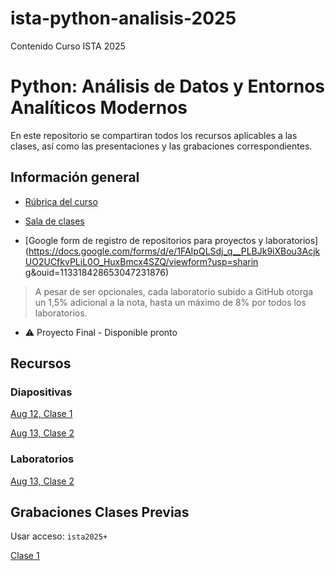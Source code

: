 # ista-python-analisis-2025
Contenido Curso ISTA 2025


# Python: Análisis de Datos y Entornos Analíticos Modernos

En este repositorio se compartiran todos los recursos aplicables a las clases, así como las presentaciones y las grabaciones correspondientes.

## Información general

- [Rúbrica del curso](./curso.pdf)

- [Sala de clases](https://us06web.zoom.us/meeting/register/tZAtfuqgrzMjHNw6VF0Bglyx_RmQp5DyuXnK)

- [Google form de registro de repositorios para proyectos y laboratorios](https://docs.google.com/forms/d/e/1FAIpQLSdj_q__PLBJk9iXBou3AcjkUO2UCfkvPLiL0O_HuxBmcx4SZQ/viewform?usp=sharin
g&ouid=113318428653047231876)


> A pesar de ser opcionales, cada laboratorio subido a GitHub otorga un 1,5% adicional a la nota, hasta un máximo de 8% por todos los laboratorios.


- ⚠️ Proyecto Final - Disponible pronto

## Recursos

### Diapositivas
[Aug 12, Clase 1](./Clase%201%20-%20Intro%20Python.pdf)

[Aug 13, Clase 2](./Clase%202%20-%20Intro%20Python.pdf)

### Laboratorios
[Aug 13, Clase 2](./lab1_python_3_12_ejercicios_guiados.md)

## Grabaciones Clases Previas

Usar acceso: `ista2025+`

[Clase 1](https://us06web.zoom.us/rec/share/Xg_9rC5D2uF3cy6RwxDccMHaVoM7bEvvNir5RnUFY-5NzppK_lPXIiAWGJYThW5c.09rvb4XbB-t5-j4d)
